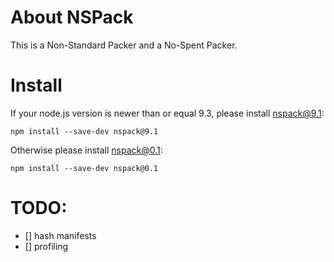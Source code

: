 About NSPack
============

This is a Non-Standard Packer and a No-Spent Packer.

Install
=======

If your node.js version is newer than or equal 9.3, please install nspack@9.1:

```
npm install --save-dev nspack@9.1
```

Otherwise please install nspack@0.1:

```
npm install --save-dev nspack@0.1
```


TODO:
========

- [] hash manifests
- [] profiling
